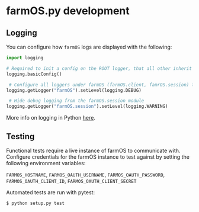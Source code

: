 # farmOS.py development

## Logging

You can configure how `farmOS` logs are displayed with the following:
```python
import logging

# Required to init a config on the ROOT logger, that all other inherit from
logging.basicConfig()

 # Configure all loggers under farmOS (farmOS.client, famrOS.session) to desired level
logging.getLogger("farmOS").setLevel(logging.DEBUG)

 # Hide debug logging from the farmOS.session module
logging.getLogger("farmOS.session").setLevel(logging.WARNING)
```
More info on logging in Python [here](https://docs.python.org/3/howto/logging.html#logging-basic-tutorial).

## Testing

Functional tests require a live instance of farmOS to communicate with.
Configure credentials for the farmOS instance to test against by setting the following environment variables: 

`FARMOS_HOSTNAME`, `FARMOS_OAUTH_USERNAME`, `FARMOS_OAUTH_PASSWORD`, `FARMOS_OAUTH_CLIENT_ID`, `FARMOS_OAUTH_CLIENT_SECRET`

Automated tests are run with pytest:

```bash
$ python setup.py test
```
